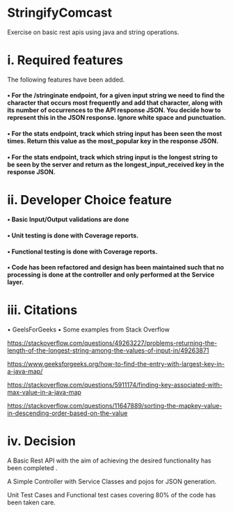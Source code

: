 # StringifyComcast

Exercise on basic rest apis using java and string operations.

# i. Required features

The following features have been added.

#### •	For the /stringinate endpoint, for a given input string we need to find the character that occurs most frequently and add that character, along with its number of occurrences to the API response JSON. You decide how to represent this in the JSON response. Ignore white space and punctuation.
#### •	For the stats endpoint, track which string input has been seen the most times. Return this value as the most_popular key in the response JSON.
#### •	For the stats endpoint, track which string input is the longest string to be seen by the server and return as the longest_input_received key in the response JSON.


# ii. Developer Choice feature

#### • Basic Input/Output validations are done
#### • Unit testing is done with Coverage reports.
#### • Functional testing is done with Coverage reports.
#### • Code has been refactored and design has been maintained such that no processing is done at the controller and only performed at the Service layer.

# iii.	Citations

• GeelsForGeeks
• Some examples from Stack Overflow

https://stackoverflow.com/questions/49263227/problems-returning-the-length-of-the-longest-string-among-the-values-of-input-in/49263871

https://www.geeksforgeeks.org/how-to-find-the-entry-with-largest-key-in-a-java-map/

https://stackoverflow.com/questions/5911174/finding-key-associated-with-max-value-in-a-java-map

https://stackoverflow.com/questions/11647889/sorting-the-mapkey-value-in-descending-order-based-on-the-value


# iv.	Decision 

A Basic Rest API with the aim of achieving the desired functionality has been completed .

A Simple Controller with Service Classes and pojos for JSON generation.

Unit Test Cases and Functional test cases covering 80% of the code has been taken care.
